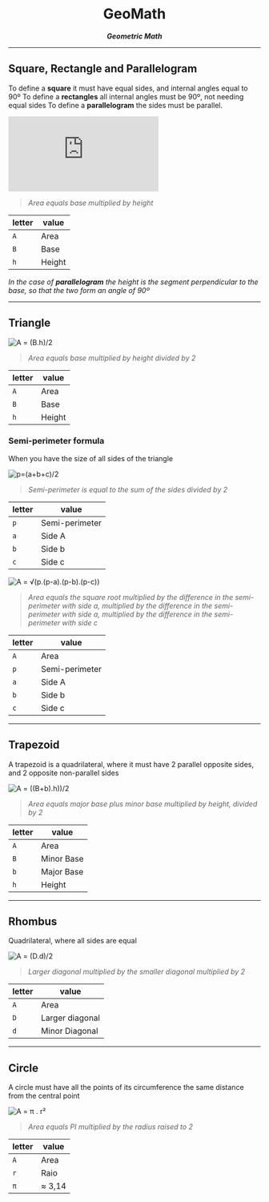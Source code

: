 <div align="center">

# GeoMath

_**Geometric Math**_

</div>

---

## Square, Rectangle and Parallelogram

To define a **square** it must have equal sides, and internal angles equal to 90º
To define a **rectangles** all internal angles must be 90º, not needing equal sides
To define a **parallelogram** the sides must be parallel.

![**A = B.h**](http://latex.codecogs.com/svg.latex?A&space;=&space;B.h)

> _Area equals base multiplied by height_

| letter | value  |
| ------ | ------ |
| `A`    | Area   |
| `B`    | Base   |
| `h`    | Height |

_In the case of **parallelogram** the height is the segment perpendicular to the base, so that the two form an angle of 90º_

---

## Triangle

![**A = (B.h)/2**](http://latex.codecogs.com/svg.latex?A&space;=&space;\frac{B.h}{2})

> _Area equals base multiplied by height divided by 2_

| letter | value  |
| ------ | ------ |
| `A`    | Area   |
| `B`    | Base   |
| `h`    | Height |

### Semi-perimeter formula

When you have the size of all sides of the triangle

![`p=(a+b+c)/2`](http://latex.codecogs.com/svg.latex?p=\frac{a+b+c}{2})

> _Semi-perimeter is equal to the sum of the sides divided by 2_

| letter | value          |
| ------ | -------------- |
| `p`    | Semi-perimeter |
| `a`    | Side A         |
| `b`    | Side b         |
| `c`    | Side c         |

![**A = √(p.(p-a).(p-b).(p-c))**](<http://latex.codecogs.com/svg.latex?&space;A&space;=&space;\sqrt{(p.(p-a).(p-b).(p-c))}>)

> _Area equals the square root multiplied by the difference in the semi-perimeter with side a, multiplied by the difference in the semi-perimeter with side a, multiplied by the difference in the semi-perimeter with side c_

| letter | value          |
| ------ | -------------- |
| `A`    | Area           |
| `p`    | Semi-perimeter |
| `a`    | Side A         |
| `b`    | Side b         |
| `c`    | Side c         |

---

## Trapezoid

A trapezoid is a quadrilateral, where it must have 2 parallel opposite sides, and 2 opposite non-parallel sides

![**A = ((B+b).h))/2**](<http://latex.codecogs.com/svg.latex?A&space;=&space;\frac{(B+b).h}{2}>)

> _Area equals major base plus minor base multiplied by height, divided by 2_

| letter | value      |
| ------ | ---------- |
| `A`    | Area       |
| `B`    | Minor Base |
| `b`    | Major Base |
| `h`    | Height     |

---

## Rhombus

Quadrilateral, where all sides are equal

![**A = (D.d)/2**](http://latex.codecogs.com/svg.latex?A&space;=&space;\frac{D.d}{2})

> _Larger diagonal multiplied by the smaller diagonal multiplied by 2_

| letter | value           |
| ------ | --------------- |
| `A`    | Area            |
| `D`    | Larger diagonal |
| `d`    | Minor Diagonal  |

---

## Circle

A circle must have all the points of its circumference the same distance from the central point

![**A = π . r²**](http://latex.codecogs.com/svg.latex?A&space;=&space;\pi&space;.&space;r^{2})

> _Area equals PI multiplied by the radius raised to 2_

| letter | value  |
| ------ | ------ |
| `A`    | Area   |
| `r`    | Raio   |
| `π`    | ≈ 3,14 |

